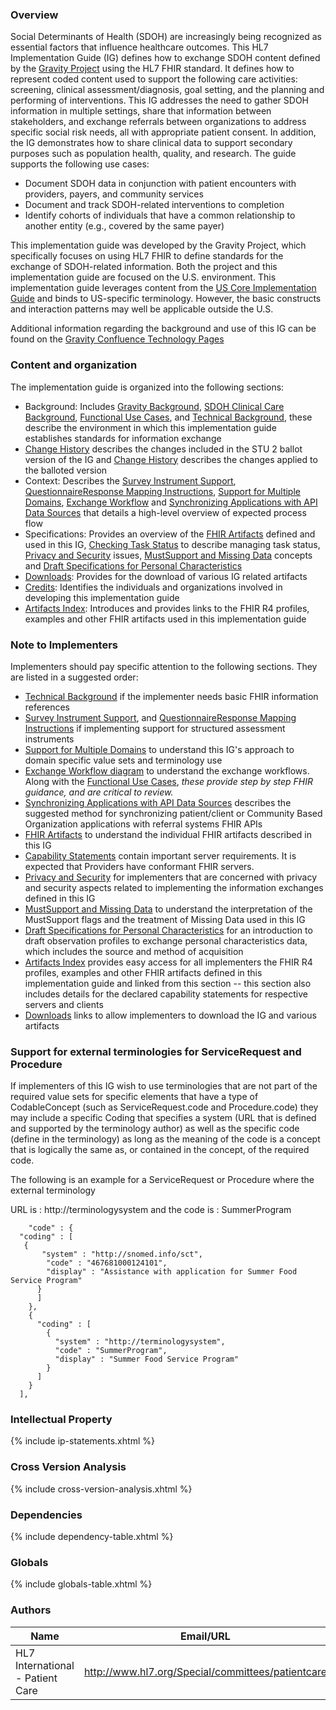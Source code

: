### Overview

Social Determinants of Health (SDOH) are increasingly being recognized as essential factors that influence healthcare outcomes. This HL7 Implementation Guide (IG) defines how to exchange SDOH content defined by the [Gravity Project]( https://confluence.hl7.org/display/GRAV/The+Gravity+Project) using the HL7 FHIR standard. It defines how to represent coded content used to support the following care activities: screening, clinical assessment/diagnosis, goal setting, and the planning and performing of interventions. This IG addresses the need to gather SDOH information in multiple settings, share that information between stakeholders, and exchange referrals between organizations to address specific social risk needs, all with appropriate patient consent.  In addition, the IG demonstrates how to share clinical data to support secondary purposes such as population health, quality, and research. The guide supports the following use cases:

* 	Document SDOH data in conjunction with patient encounters with providers, payers, and community services
* 	Document and track SDOH-related interventions to completion
* 	Identify cohorts of individuals that have a common relationship to another entity (e.g., covered by the same payer)


This implementation guide was developed by the Gravity Project, which specifically focuses on using HL7 FHIR to define standards for the exchange of SDOH-related information.  Both the project and this implementation guide are focused on the U.S. environment.  This implementation guide leverages content from the [US Core Implementation Guide](https://www.hl7.org/fhir/us/core/) and binds to US-specific terminology.  However, the basic constructs and interaction patterns may well be applicable outside the U.S.

Additional information regarding the background and use of this IG can be found on the [Gravity Confluence Technology Pages](https://confluence.hl7.org/display/GRAV/Technical+Workstream+Dashboard)

### Content and organization

The implementation guide is organized into the following sections:

* Background: Includes [Gravity Background](gravity_background.html), [SDOH Clinical Care Background](sdoh_clinical_care_background.html), [Functional Use Cases](functional_use_cases.html), and [Technical Background](technical_background.html), these describe the environment in which this implementation guide establishes standards for information exchange
* [Change History](stu2_ballot_changes.html) describes the changes included in the STU 2 ballot version of the IG and [Change History](stu2_publication_changes.html) describes the changes applied to the balloted version
* Context: Describes the [Survey Instrument Support](survey_instrument_support.html),[ QuestionnaireResponse Mapping Instructions](mapping_instructions.html), [Support for Multiple Domains](support_for_multiple_domains.html), [Exchange Workflow](exchange_workflow.html) and [Synchronizing Applications with API Data Sources](synchronizing_applications_with_api_data_sources.html) that details a high-level overview of expected process flow
* Specifications: Provides an overview of the [FHIR Artifacts](fhir_artifacts_overview.html) defined and used in this IG, [Checking Task Status](checking_task_status.html) to describe managing task status, [Privacy and Security](privacy_and_security.html) issues,  [MustSupport and Missing Data](mustsupport_and_missing_data.html) concepts and [Draft Specifications for Personal Characteristics](draft_specifications_for_personal_characteristics.html)  
* [Downloads](downloads.html): Provides for the download of various IG related artifacts
* [Credits](credits.html): Identifies the individuals and organizations involved in developing this implementation guide
* [Artifacts Index](artifacts.html):  Introduces and provides links to the FHIR R4 profiles, examples and other FHIR artifacts used in this implementation guide

### Note to Implementers

Implementers should pay specific attention to the following sections. They are listed in a suggested order:

* [Technical Background](technical_background.html) if the implementer needs basic FHIR information references
* [Survey Instrument Support](survey_instrument_support.html), and [ QuestionnaireResponse Mapping Instructions](mapping_instructions.html) if implementing support for structured assessment instruments
* [Support for Multiple Domains](support_for_multiple_domains.html) to understand this IG's approach to domain specific value sets and terminology use
* [Exchange Workflow diagram](exchange_workflow.html) to understand the exchange workflows. Along with the [Functional Use Cases](functional_use_cases.html),
   *these provide step by step FHIR guidance, and are critical to review.*
* [Synchronizing Applications with API Data Sources](synchronizing_applications_with_api_data_sources.html) describes the suggested method for synchronizing patient/client or Community Based Organization applications with referral systems FHIR APIs
* [FHIR Artifacts](fhir_artifacts_overview.html) to understand the individual FHIR artifacts described in this IG
* [Capability Statements](artifacts.html#capability-statements) contain important server requirements. It is expected that Providers have conformant FHIR servers.
* [Privacy and Security](privacy_and_security.html) for implementers that are concerned with privacy and security aspects related to implementing the information exchanges defined in this IG
* [MustSupport and Missing Data](mustsupport_and_missing_data.html) to understand the interpretation of the MustSupport flags and the treatment of Missing Data used in this IG 
* [Draft Specifications for Personal Characteristics](draft_specifications_for_personal_characteristics.html) for an introduction to draft observation profiles to exchange personal characteristics data, which includes the source and method of acquisition
* [Artifacts Index](artifacts.html) provides easy access for all implementers the FHIR R4 profiles, examples and other FHIR artifacts defined in this implementation guide and linked from this section -- this section also includes details for the declared capability statements for respective servers and clients
* [Downloads](downloads.html) links to allow implementers to download the IG and various artifacts

### Support for external terminologies for ServiceRequest and Procedure

If implementers of this IG wish to use terminologies that are not part of the required value sets for specific elements that have a type of CodableConcept (such as ServiceRequest.code and Procedure.code) they may include a specific Coding that specifies a system (URL that is defined and supported by the terminology author) as well as the specific code (define in the terminology) as long as the meaning of the code is a concept that is logically the same as, or contained in the concept, of the required code.

The following is an example for a ServiceRequest or Procedure where the external terminology

URL is  : http://terminologysystem and the code is : SummerProgram

		"code" : {
  	  "coding" : [
   	   {
 	       "system" : "http://snomed.info/sct",
	        "code" : "467681000124101",
	        "display" : "Assistance with application for Summer Food Service Program"
	      }
	      ]
	    },
	    {
	      "coding" : [
	        {
	          "system" : "http://terminologysystem",
	          "code" : "SummerProgram",
	          "display" : "Summer Food Service Program"
	        }
	      ]
	    }
	  ],

### Intellectual Property
{% include ip-statements.xhtml %}

### Cross Version Analysis
{% include cross-version-analysis.xhtml %}

### Dependencies
{% include dependency-table.xhtml %}

### Globals
{% include globals-table.xhtml %}



### Authors

<table>
<thead>
<tr>
<th>Name</th>
<th>Email/URL</th>
</tr>
</thead>
<tbody>
<tr>
<td>HL7 International - Patient Care</td>
<td><a href="http://www.hl7.org/Special/committees/patientcare" target="_new">http://www.hl7.org/Special/committees/patientcare</a></td>
</tr>
</tbody>
</table>


